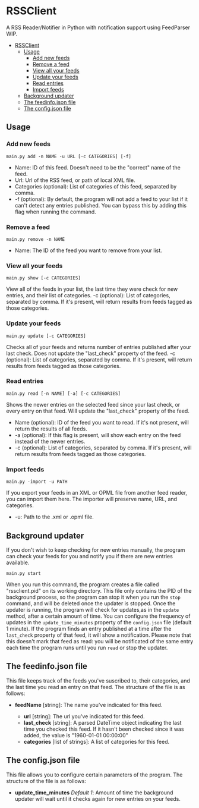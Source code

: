 # RSSClient
A RSS Reader/Notifier in Python with notification support using FeedParser
WIP.

- [RSSClient](#rssclient)
  - [Usage](#usage)
    - [Add new feeds](#add-new-feeds)
    - [Remove a feed](#remove-a-feed)
    - [View all your feeds](#view-all-your-feeds)
    - [Update your feeds](#update-your-feeds)
    - [Read entries](#read-entries)
    - [Import feeds](#import-feeds)
  - [Background updater](#background-updater)
  - [The feedinfo.json file](#the-feedinfojson-file)
  - [The config.json file](#the-configjson-file)

## Usage

### Add new feeds

    main.py add -n NAME -u URL [-c CATEGORIES] [-f]
  

 - Name: ID of this feed. Doesn't need to be the "correct" name of the feed.
 - Url: Url of the RSS feed, or path of local XML file.
 - Categories (optional): List of categories of this feed, separated by comma.
 - -f (optional): By default, the program will not add a feed to your list if it can't detect any entries published. You can bypass this by adding this flag when running the command.
### Remove a feed

    main.py remove -n NAME

 - Name: The ID of the feed you want to remove from your list.

### View all your feeds

    main.py show [-c CATEGORIES]
View all of the feeds in your list, the last time they were check for new entries, and their list of categories.
-c (optional): List of categories, separated by comma. If it's present, will return results from feeds tagged as those categories.
### Update your feeds

    main.py update [-c CATEGORIES]
Checks all of your feeds and returns number of entries published after your last check. Does not update the "last_check" property of the feed.
-c (optional): List of categories, separated by comma. If it's present, will return results from feeds tagged as those categories.
### Read entries

    main.py read [-n NAME] [-a] [-c CATEGORIES]
Shows the newer entries on the selected feed since your last check, or every entry on that feed. Will update the "last_check" property of the feed.

 - Name (optional): ID of the feed you want to read. If it's not present, will return the results of all feeds.
 - -a (optional): If this flag is present, will show each entry on the feed instead of the newer entries.
 - -c (optional): List of categories, separated by comma. If it's present, will return results from feeds tagged as those categories.

### Import feeds

    main.py -import -u PATH
If you export your feeds in an XML or OPML file from another feed reader, you can import them here. The importer will preserve name, URL, and categories.

 - -u: Path to the .xml or .opml file.
## Background updater
If you don't wish to keep checking for new entries manually, the program can check your feeds for you and notify you if there are new entries available. 

    main.py start
When you run this command, the program creates a file called "rssclient.pid" on its working directory. This file only contains the PID of the background process, so the program can stop it when you run the `stop` command, and will be deleted once the updater is stopped.
Once the updater is running, the program will check for updates,as in the `update` method, after a certain amount of time. You can configure the frequency of updates in the `update_time_minutes` property of the `config.json` file (default 1 minute).
If the program finds an entry published at a time after the `last_check` property of that feed, it will show a notification. Please note that this doesn't mark that feed as read: you will be notificated of the same entry each time the program runs until you run `read` or stop the updater.
## The feedinfo.json file
This file keeps track of the feeds you've suscribed to, their categories, and the last time you read an entry on that feed.
The structure of the file is as follows:

 - **feedName** [string]: The name you've indicated for this feed.

	 - **url** [string]: The url you've indicated for this feed.
	 -  **last_check** [string]: A parsed DateTime object indicating the last time you 	checked this feed. If it hasn't been checked since it was added, the value is "1960-01-01 00:00:00"
	 - **categories** [list of strings]: A list of categories for this feed.

## The config.json file
This file allows you to configure certain parameters of the program.
The structure of the file is as follows:

 - **update_time_minutes** *Default 1*: Amount of time the background updater will wait until it checks again for new entries on your feeds.

